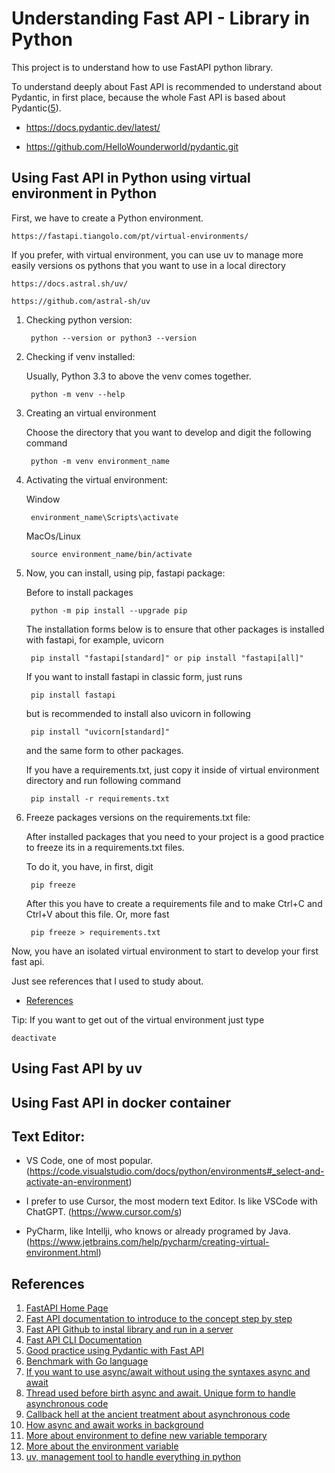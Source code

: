 # Understanding Fast API - Library in Python
This project is to understand how to use FastAPI python library.

To understand deeply about Fast API is recommended to understand about Pydantic, in first place, because the whole Fast API is based about Pydantic([5]).

- https://docs.pydantic.dev/latest/

- https://github.com/HelloWounderworld/pydantic.git

## Using Fast API in Python using virtual environment in Python
First, we have to create a Python environment.

    https://fastapi.tiangolo.com/pt/virtual-environments/

If you prefer, with virtual environment, you can use uv to manage more easily versions os pythons that you want to use in a local directory

    https://docs.astral.sh/uv/

    https://github.com/astral-sh/uv

1. Checking python version:

        python --version or python3 --version

2. Checking if venv installed:

    Usually, Python 3.3 to above the venv comes together.

        python -m venv --help

3. Creating an virtual environment

    Choose the directory that you want to develop and digit the following command

        python -m venv environment_name

4. Activating the virtual environment:

    Window

        environment_name\Scripts\activate

    MacOs/Linux

        source environment_name/bin/activate

5. Now, you can install, using pip, fastapi package:

    Before to install packages

        python -m pip install --upgrade pip

    The installation forms below is to ensure that other packages is installed with fastapi, for example, uvicorn

        pip install "fastapi[standard]" or pip install "fastapi[all]"

    If you want to install fastapi in classic form, just runs

        pip install fastapi
    
    but is recommended to install also uvicorn in following

        pip install "uvicorn[standard]"

    and the same form to other packages.

    If you have a requirements.txt, just copy it inside of virtual environment directory and run following command

        pip install -r requirements.txt

6. Freeze packages versions on the requirements.txt file:

    After installed packages that you need to your project is a good practice to freeze its in a requirements.txt files.

    To do it, you have, in first, digit

        pip freeze

    After this you have to create a requirements file and to make Ctrl+C and Ctrl+V about this file. Or, more fast

        pip freeze > requirements.txt

Now, you have an isolated virtual environment to start to develop your first fast api.

Just see references that I used to study about.

- [References](#references)

Tip: If you want to get out of the virtual environment just type

    deactivate

## Using Fast API by uv

## Using Fast API in docker container

## Text Editor:

- VS Code, one of most popular. (https://code.visualstudio.com/docs/python/environments#_select-and-activate-an-environment)

- I prefer to use Cursor, the most modern text Editor. Is like VSCode with ChatGPT. (https://www.cursor.com/s)

- PyCharm, like Intellji, who knows or already programed by Java. (https://www.jetbrains.com/help/pycharm/creating-virtual-environment.html)

## References

1. [FastAPI Home Page][1]
2. [Fast API documentation to introduce to the concept step by step][2]
3. [Fast API Github to instal library and run in a server][3]
4. [Fast API CLI Documentation][4]
5. [Good practice using Pydantic with Fast API][5]
6. [Benchmark with Go language][6]
7. [If you want to use async/await without using the syntaxes async and await][7]
8. [Thread used before birth async and await. Unique form to handle asynchronous code][8]
9. [Callback hell at the ancient treatment about asynchronous code][9]
10. [How async and await works in background][10]
11. [More about environment to define new variable temporary][11]
12. [More about the environment variable][12]
13. [uv, management tool to handle everything in python][13]

[1]: https://fastapi.tiangolo.com/

[2]: https://fastapi.tiangolo.com/pt/virtual-environments/

[3]: https://github.com/fastapi/fastapi?tab=readme-ov-file#example-upgrade

[4]: https://fastapi.tiangolo.com/fastapi-cli/

[5]: https://docs.pydantic.dev/latest/

[6]: https://www.techempower.com/benchmarks/#section=data-r17&hw=ph&test=query&l=zijmkf-1

[7]: https://docs.python.org/3/library/asyncio-task.html#coroutine

[8]: https://www.gevent.org/

[9]: http://callbackhell.com/

[10]: https://fastapi.tiangolo.com/pt/async/#detalhes-muito-tecnicos

[11]: https://12factor.net/config

[12]: https://en.wikipedia.org/wiki/Environment_variable

[13]: https://docs.astral.sh/uv/
